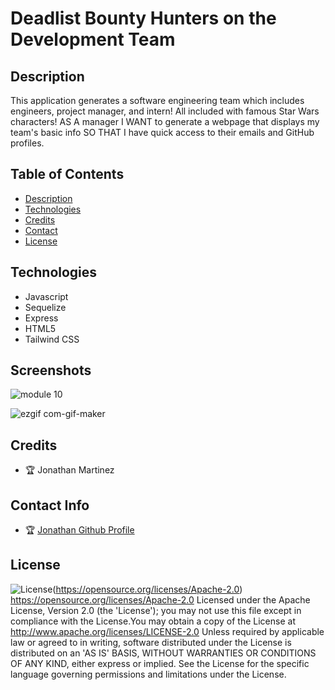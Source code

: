 # Deadlist Bounty Hunters on the Development Team 

## Description
This application generates a software engineering team which includes engineers, project manager, and intern! All included with  famous Star Wars characters!
AS A manager I WANT to generate a webpage that displays my team's basic info SO THAT I have quick access to their emails and GitHub profiles.

## Table of Contents

* [Description](#Description)
* [Technologies](#Technologies)
* [Credits](#Credits)
* [Contact](#Contact)
* [License](#License)


## Technologies 
* Javascript
* Sequelize
* Express
* HTML5
* Tailwind CSS




## Screenshots
![module 10](https://user-images.githubusercontent.com/93745345/158942770-7a821b92-593d-4f3f-979d-90d6a0603288.png)



![ezgif com-gif-maker](https://user-images.githubusercontent.com/93745345/158943796-f6fffb6d-92e8-4796-9f32-d930bbaa9f5d.gif)



## Credits 
* 🏆 Jonathan Martinez


## Contact Info 
* 🏆 [ Jonathan Github Profile](https://github.com/Jonathan0212)


## License 
![License](https://img.shields.io/badge/License-Apache%202.0-blue.svg)(https://opensource.org/licenses/Apache-2.0)
https://opensource.org/licenses/Apache-2.0
Licensed under the Apache License, Version 2.0 (the 'License'); you may not use this file except in compliance with the License.You may obtain a copy of the License at http://www.apache.org/licenses/LICENSE-2.0 Unless required by applicable law or agreed to in writing, software distributed under the License is distributed on an 'AS IS' BASIS, WITHOUT WARRANTIES OR CONDITIONS OF ANY KIND, either express or implied. See the License for the specific language governing permissions and limitations under the License. 
    

